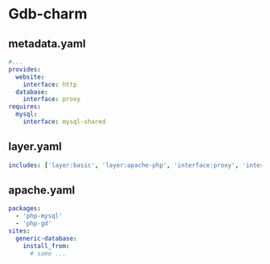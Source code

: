 # Gdb-charm

## metadata.yaml

```yaml
#...
provides:
  website:
    interface: http
  database:
    interface: proxy
requires:
  mysql:
    interface: mysql-shared
```

## layer.yaml

```yaml
includes: ['layer:basic', 'layer:apache-php', 'interface:proxy', 'interface:mysql-shared']
```

## apache.yaml

```yaml
packages:
  - 'php-mysql'
  - 'php-gd'
sites: 
  generic-database:
    install_from:
      # same ...
```